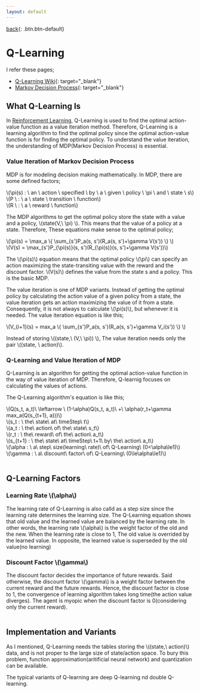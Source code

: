 ```yaml
---
layout: default
---
```

[back](../csmain){: .btn.btn-default}

# Q-Learning

I refer these pages;
- [Q-Learning Wiki](https://en.wikipedia.org/wiki/Q-learning){: target="_blank"}
- [Markov Decision Process](https://en.wikipedia.org/wiki/Markov_decision_process){: target="_blank"}

## What Q-Learning Is

In [Reinforcement Learning](./reinforcementLearningbasic), Q-Learning is used to find the optimal action-value function as a value iteration method. Therefore, Q-Learning is a learning algorithm to find the optimal policy since the optimal action-value function is for finding the optimal policy. To understand the value iteration, the understanding of MDP(Markov Decision Process) is essential. 

### Value Iteration of Markov Decision Process

MDP is for modeling decision making mathematically. In MDP, there are some defined factors;

\\(\pi(s) : \  an \  action \  specified \  by \  a \  given \  policy \  \pi \ and \ state \ s\\)<br />
\\(P \  : \  a \  state \  transition \  function\\)<br />
\\(R \  : \  a \  reward \  function\\)

The MDP algorithms to get the optimal policy store the state with a value and a policy, \\(state(V,\ \pi) \\). This means that the value of a policy at a state. Therefore, These equations make sense to the optimal policy;

\\(\pi(s) = \max_a \\{ \sum_{s'}P_a(s, s')(R_a(s, s')+\gamma V(s')) \\} \\)<br />
\\(V(s) = \max_{s'}P_{\pi(s)}(s, s')(R_{\pi(s)}(s, s')+\gamma V(s'))\\)

The \\(\pi(s)\\) equation means that the optimal policy \\(\pi\\) can specify an action maximizing the state-transiting value with the reward and the discount factor. \\(V(s)\\) defines the value from the state s and a policy. This is the basic MDP.

The value iteration is one of MDP variants. Instead of getting the optimal policy by calculating the action value of a given policy from a state, the value iteration gets an action maximizing the value of it from a state. Consequently, it is not always to calculate \\(\pi(s)\\), but whenever it is needed.
The value iteration equation is like this;

\\(V_{i+1}(s) = max_a \\{ \sum_{s'}P_a(s, s')(R_a(s, s')+\gamma V_i(s')) \\} \\)

Instead of storing \\((state,\ (V,\ \pi)) \\), The value iteration needs only the pair \\((state, \ action)\\).

### Q-Learning and Value Iteration of MDP

Q-Learning is an algorithm for getting the optimal action-value function in the way of value iteration of MDP. Therefore, Q-learnig focuses on calculating the values of actions. 

The Q-Learning algorithm's equation is like this;

\\(Q(s_t, a_t)\ \leftarrow \ (1-\alpha)Q(s_t, a_t)\ +\ \alpha(r_t+\gamma max_a(Q(s_{t+1}, a)))\\)<br />
\\(s_t : \ the\ state\ at\ timeStep\ t\\)<br />
\\(a_t : \ the\ action\ of\ the\ state\ s_t\\)<br />
\\(r_t : \ the\ reward\ of\ the\ action\ a_t\\)<br />
\\(s_{t+1} : \ the\ state\ at\ timeStep\ t+1\ by\ the\ action\ a_t\\)<br />
\\(\alpha : \ a\ step\ size(learning\ rate)\ of\ Q-Learning\ (0<\alpha\le1)\\)<br />
\\(\gamma : \ a\ discount\ factor\ of\ Q-Learning\ (0\le\alpha\le1)\\)<br />
<br />
## Q-Learning Factors

### Learning Rate \\(\alpha\\)

The learning rate of Q-Learning is also calld as a step size since the learning rate determines the learning size. The Q-Learning equation shows that old value and the learned value are balanced by the learning rate. In other words, the learning rate \\(\alpha\\) is the weight factor of the old and the new. When the learning rate is close to 1, The old value is overrided by the learned value. In opposite, the learned value is superseded by the old value(no learning) 

### Discount Factor \\(\gamma\\)

The discount factor decides the importance of future rewards. Said otherwise, the discount factor \\(\gamma\\) is a weight factor between the current reward and the future rewards. Hence, the discount factor is close to 1, the convergence of learning algorithm takes long time(the action value diverges). The agent is myopic when the discount factor is 0(considering only the current reward).
<br />
<br />

## Implementation and Variants

As I mentioned, Q-Learning needs the tables storing the \\((state,\ action)\\) data, and is not proper to the large size of state/action space. To bury this problem, function approximation(aritificial neural network) and quantization can be available. 

The typical variants of Q-learning are deep Q-learning nd double Q-learning. 